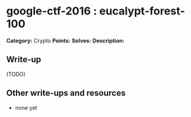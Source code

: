 # google-ctf-2016 : eucalypt-forest-100

**Category:** Crypto
**Points:** 
**Solves:** 
**Description:**



## Write-up

(TODO)

## Other write-ups and resources

* none yet
